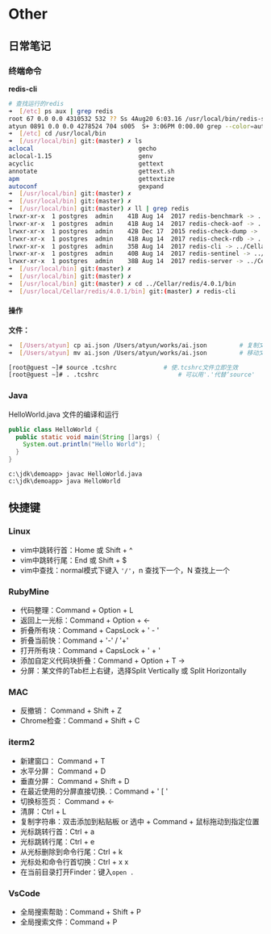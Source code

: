 # Other

## 日常笔记

### 终端命令

**redis-cli**

```bash
# 查找运行的redis
➜  [/etc] ps aux | grep redis
root 67 0.0 0.0 4310532 532 ?? Ss 4Aug20 6:03.16 /usr/local/bin/redis-server 127.0.0.1:6379
atyun 0891 0.0 0.0 4278524 704 s005  S+ 3:06PM 0:00.00 grep --color=auto --exclude-dir=.bzr --exclude-dir=CVS --exclude-dir=.git --exclude-dir=.hg --exclude-dir=.svn --exclude-dir=.idea --exclude-dir=.tox redis
➜  [/etc] cd /usr/local/bin
➜  [/usr/local/bin] git:(master) ✗ ls
aclocal                             gecho                               hostid                              pgbench
aclocal-1.15                        genv                                hyperkit                            pinky
acyclic                             gettext                             idn2                                pkg-config
annotate                            gettext.sh                          ifnames                             pltcl_delmod
apm                                 gettextize                          img2webp                            pltcl_listmod
autoconf                            gexpand                             initdb                              pltcl_loadmod     。。省略
➜  [/usr/local/bin] git:(master) ✗
➜  [/usr/local/bin] git:(master) ✗
➜  [/usr/local/bin] git:(master) ✗ ll | grep redis
lrwxr-xr-x  1 postgres  admin    41B Aug 14  2017 redis-benchmark -> ../Cellar/redis/4.0.1/bin/redis-benchmark
lrwxr-xr-x  1 postgres  admin    41B Aug 14  2017 redis-check-aof -> ../Cellar/redis/4.0.1/bin/redis-check-aof
lrwxr-xr-x  1 postgres  admin    42B Dec 17  2015 redis-check-dump -> ../Cellar/redis/3.0.5/bin/redis-check-dump
lrwxr-xr-x  1 postgres  admin    41B Aug 14  2017 redis-check-rdb -> ../Cellar/redis/4.0.1/bin/redis-check-rdb
lrwxr-xr-x  1 postgres  admin    35B Aug 14  2017 redis-cli -> ../Cellar/redis/4.0.1/bin/redis-cli
lrwxr-xr-x  1 postgres  admin    40B Aug 14  2017 redis-sentinel -> ../Cellar/redis/4.0.1/bin/redis-sentinel
lrwxr-xr-x  1 postgres  admin    38B Aug 14  2017 redis-server -> ../Cellar/redis/4.0.1/bin/redis-server
➜  [/usr/local/bin] git:(master) ✗
➜  [/usr/local/bin] git:(master) ✗
➜  [/usr/local/bin] git:(master) ✗ cd ../Cellar/redis/4.0.1/bin
➜  [/usr/local/Cellar/redis/4.0.1/bin] git:(master) ✗ redis-cli
```



#### 操作

**文件：**

```bash
➜  [/Users/atyun] cp ai.json /Users/atyun/works/ai.json         # 复制文件到指定路径
➜  [/Users/atyun] mv ai.json /Users/atyun/works/ai.json         # 移动文件到指定路径

[root@guest ~]# source .tcshrc             # 使.tcshrc文件立即生效
[root@guest ~]# . .tcshrc                      # 可以用'.'代替‘source'
```

### Java

HelloWorld.java 文件的编译和运行

```java
public class HelloWorld {    
  public static void main(String []args) {       
    System.out.println("Hello World");    
  } 
}
```

```text
c:\jdk\demoapp> javac HelloWorld.java
c:\jdk\demoapp> java HelloWorld
```

## 快捷键

### Linux

* vim中跳转行首：Home 或 Shift + ^
* vim中跳转行尾：End 或 Shift + $
* vim中查找：normal模式下键入 `'/'`，n 查找下一个，N 查找上一个

### RubyMine

* 代码整理：Command + Option + L
* 返回上一光标：Command + Option + &lt;-
* 折叠所有块：Command + CapsLock + ' - '
* 折叠当前快：Command + '-' / '+'
* 打开所有块：Command + CapsLock + ' + '
* 添加自定义代码块折叠：Command + Option + T  -&gt;  
* 分屏：某文件的Tab栏上右键，选择Split Vertically 或 Split Horizontally

### MAC

* 反撤销： Command + Shift + Z
* Chrome检查：Command + Shift + C

### iterm2

* 新建窗口： Command + T
* 水平分屏： Command + D
* 垂直分屏： Command + Shift + D
* 在最近使用的分屏直接切换.：Command + ' \[ '
* 切换标签页： Command +  &lt;-
* 清屏：Ctrl + L
* 复制字符串：双击添加到粘贴板 or 选中 + Command + 鼠标拖动到指定位置
* 光标跳转行首：Ctrl + a
* 光标跳转行尾：Ctrl + e
* 从光标删除到命令行尾：Ctrl + k
* 光标处和命令行首切换：Ctrl + x x
* 在当前目录打开Finder：键入`open .`

### VsCode

* 全局搜索帮助：Command + Shift + P
* 全局搜索文件：Command + P

